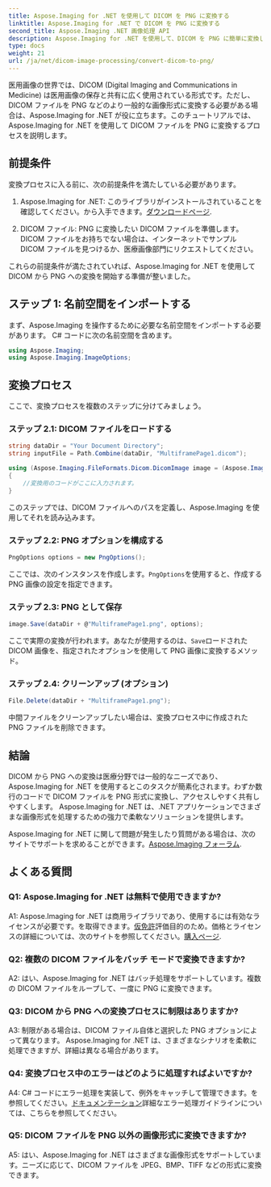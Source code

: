 ```yaml
---
title: Aspose.Imaging for .NET を使用して DICOM を PNG に変換する
linktitle: Aspose.Imaging for .NET で DICOM を PNG に変換する
second_title: Aspose.Imaging .NET 画像処理 API
description: Aspose.Imaging for .NET を使用して、DICOM を PNG に簡単に変換します。医療画像の共有を合理化します。
type: docs
weight: 21
url: /ja/net/dicom-image-processing/convert-dicom-to-png/
---
```

医用画像の世界では、DICOM (Digital Imaging and Communications in Medicine) は医用画像の保存と共有に広く使用されている形式です。ただし、DICOM ファイルを PNG などのより一般的な画像形式に変換する必要がある場合は、Aspose.Imaging for .NET が役に立ちます。このチュートリアルでは、Aspose.Imaging for .NET を使用して DICOM ファイルを PNG に変換するプロセスを説明します。

## 前提条件

変換プロセスに入る前に、次の前提条件を満たしている必要があります。

1.  Aspose.Imaging for .NET: このライブラリがインストールされていることを確認してください。から入手できます。[ダウンロードページ](https://releases.aspose.com/imaging/net/).

2. DICOM ファイル: PNG に変換したい DICOM ファイルを準備します。 DICOM ファイルをお持ちでない場合は、インターネットでサンプル DICOM ファイルを見つけるか、医療画像部門にリクエストしてください。

これらの前提条件が満たされていれば、Aspose.Imaging for .NET を使用して DICOM から PNG への変換を開始する準備が整いました。

## ステップ 1: 名前空間をインポートする

まず、Aspose.Imaging を操作するために必要な名前空間をインポートする必要があります。 C# コードに次の名前空間を含めます。

```csharp
using Aspose.Imaging;
using Aspose.Imaging.ImageOptions;
```

## 変換プロセス

ここで、変換プロセスを複数のステップに分けてみましょう。

### ステップ 2.1: DICOM ファイルをロードする

```csharp
string dataDir = "Your Document Directory";
string inputFile = Path.Combine(dataDir, "MultiframePage1.dicom");

using (Aspose.Imaging.FileFormats.Dicom.DicomImage image = (Aspose.Imaging.FileFormats.Dicom.DicomImage)Image.Load(inputFile))
{
    //変換用のコードがここに入力されます。
}
```

このステップでは、DICOM ファイルへのパスを定義し、Aspose.Imaging を使用してそれを読み込みます。

### ステップ 2.2: PNG オプションを構成する

```csharp
PngOptions options = new PngOptions();
```

ここでは、次のインスタンスを作成します。`PngOptions`を使用すると、作成する PNG 画像の設定を指定できます。

### ステップ 2.3: PNG として保存

```csharp
image.Save(dataDir + @"MultiframePage1.png", options);
```

ここで実際の変換が行われます。あなたが使用するのは、`Save`ロードされた DICOM 画像を、指定されたオプションを使用して PNG 画像に変換するメソッド。

### ステップ 2.4: クリーンアップ (オプション)

```csharp
File.Delete(dataDir + "MultiframePage1.png");
```

中間ファイルをクリーンアップしたい場合は、変換プロセス中に作成された PNG ファイルを削除できます。

## 結論

DICOM から PNG への変換は医療分野では一般的なニーズであり、Aspose.Imaging for .NET を使用するとこのタスクが簡素化されます。わずか数行のコードで DICOM ファイルを PNG 形式に変換し、アクセスしやすく共有しやすくします。 Aspose.Imaging for .NET は、.NET アプリケーションでさまざまな画像形式を処理するための強力で柔軟なソリューションを提供します。

 Aspose.Imaging for .NET に関して問題が発生したり質問がある場合は、次のサイトでサポートを求めることができます。[Aspose.Imaging フォーラム](https://forum.aspose.com/).

## よくある質問

### Q1: Aspose.Imaging for .NET は無料で使用できますか?

A1: Aspose.Imaging for .NET は商用ライブラリであり、使用するには有効なライセンスが必要です。を取得できます。[仮免許](https://purchase.aspose.com/temporary-license/)評価目的のため。価格とライセンスの詳細については、次のサイトを参照してください。[購入ページ](https://purchase.aspose.com/buy).

### Q2: 複数の DICOM ファイルをバッチ モードで変換できますか?

A2: はい、Aspose.Imaging for .NET はバッチ処理をサポートしています。複数の DICOM ファイルをループして、一度に PNG に変換できます。

### Q3: DICOM から PNG への変換プロセスに制限はありますか?

A3: 制限がある場合は、DICOM ファイル自体と選択した PNG オプションによって異なります。 Aspose.Imaging for .NET は、さまざまなシナリオを柔軟に処理できますが、詳細は異なる場合があります。

### Q4: 変換プロセス中のエラーはどのように処理すればよいですか?

 A4: C# コードにエラー処理を実装して、例外をキャッチして管理できます。を参照してください。[ドキュメンテーション](https://reference.aspose.com/imaging/net/)詳細なエラー処理ガイドラインについては、こちらを参照してください。

### Q5: DICOM ファイルを PNG 以外の画像形式に変換できますか?

A5: はい、Aspose.Imaging for .NET はさまざまな画像形式をサポートしています。ニーズに応じて、DICOM ファイルを JPEG、BMP、TIFF などの形式に変換できます。